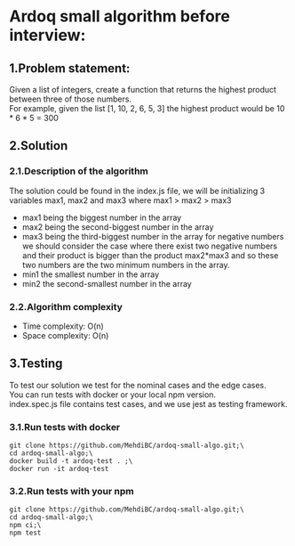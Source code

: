 # Ardoq small algorithm before interview:
## 1.Problem statement:
Given a list of integers, create a function that returns the highest product between three of those numbers.  
For example, given the list [1, 10, 2, 6, 5, 3] the highest product would be 10 * 6 * 5 = 300

## 2.Solution 
### 2.1.Description of the algorithm
The solution could be found in the index.js file,
we will be initializing 3 variables max1, max2 and max3
where max1 > max2 > max3 
- max1 being the biggest number in the array
- max2 being the second-biggest number in the array
- max3 being the third-biggest number in the array
for negative numbers we should consider the case where there exist two negative numbers and their product is bigger than
the product max2*max3 and so these two numbers are the two minimum numbers in the array.
- min1 the smallest number in the array
- min2 the second-smallest number in the array


### 2.2.Algorithm complexity

- Time complexity: O(n)
- Space complexity: O(n)

## 3.Testing

To test our solution we test for the nominal cases and the edge cases.  
You can run tests with docker or your local npm version.  
index.spec.js file contains test cases, and we use jest as testing framework.

### 3.1.Run tests with docker
```shell
git clone https://github.com/MehdiBC/ardoq-small-algo.git;\
cd ardoq-small-algo;\
docker build -t ardoq-test . ;\
docker run -it ardoq-test
```

### 3.2.Run tests with your npm
```shell
git clone https://github.com/MehdiBC/ardoq-small-algo.git;\
cd ardoq-small-algo;\
npm ci;\
npm test
```

